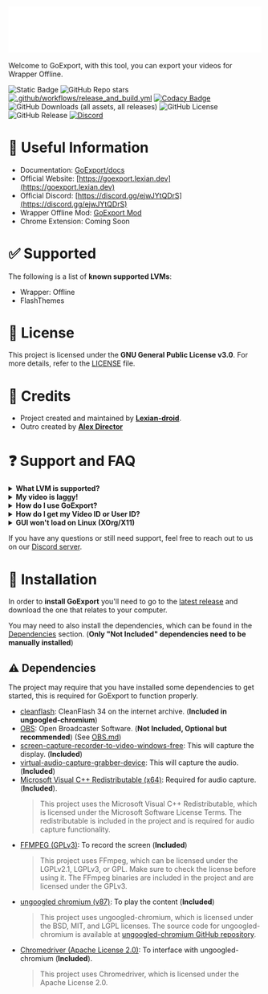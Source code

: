 <p align="center">
  <img src="assets/logo.svg" alt="Logo">
</p>

Welcome to GoExport, with this tool, you can export your videos for Wrapper Offline.

![Static Badge](https://img.shields.io/badge/status-development-orange?cacheBuster=true)
![GitHub Repo stars](https://img.shields.io/github/stars/GoExport/GoExport?cacheBuster=true)
[![.github/workflows/release_and_build.yml](https://github.com/GoExport/GoExport/actions/workflows/release_and_build.yml/badge.svg)](https://github.com/GoExport/GoExport/actions/workflows/release_and_build.yml)
[![Codacy Badge](https://app.codacy.com/project/badge/Grade/5f3d2b64b62c4d129c8d0c3ba2e8c5cd)](https://app.codacy.com/gh/GoExport/GoExport/dashboard?utm_source=gh&utm_medium=referral&utm_content=&utm_campaign=Badge_grade)
![GitHub Downloads (all assets, all releases)](https://img.shields.io/github/downloads/GoExport/GoExport/total?cacheBuster=true)
![GitHub License](https://img.shields.io/github/license/GoExport/GoExport?cacheBuster=true)
![GitHub Release](https://img.shields.io/github/v/release/GoExport/GoExport?include_prereleases&cacheBuster=true)
[![Discord](https://img.shields.io/badge/Discord-%235865F2.svg?style=for-the-badge&logo=discord&logoColor=white)](https://discord.gg/ejwJYtQDrS)

# 📙 Useful Information

- Documentation: [GoExport/docs](https://github.com/GoExport/GoExport/tree/main/docs)
- Official Website: [https://goexport.lexian.dev](https://goexport.lexian.dev)
- Official Discord: [https://discord.gg/ejwJYtQDrS](https://discord.gg/ejwJYtQDrS)
- Wrapper Offline Mod: [GoExport Mod](https://github.com/GoExport/GoExport-Mod)
- Chrome Extension: Coming Soon

# ✅ Supported

The following is a list of **known supported LVMs**:

- Wrapper: Offline
- FlashThemes

# 📜 License

This project is licensed under the **GNU General Public License v3.0**. For more details, refer to the [LICENSE](LICENSE) file.

# 👤 Credits

- Project created and maintained by [**Lexian-droid**](https://github.com/Lexian-droid).
- Outro created by [**Alex Director**](https://www.youtube.com/@AlexDirector)

# ❓ Support and FAQ

<details>
  <summary><strong>What LVM is supported?</strong></summary>

The following is a list of **known supported LVMs**:

- Wrapper: Offline (aka "Local")
- FlashThemes (aka "FT")

</details>

<details>
  <summary><strong>My video is laggy!</strong></summary>

Assuming you have a decent computer, this is simply an issue with Flash and is normal and not related to GoExport. The original GoAnimate exporter was also laggy.

</details>

<details>
  <summary><strong>How do I use GoExport?</strong></summary>

Simply watch the [**official video tutorial**](https://youtu.be/Cen69Mp5T4E) on how to use GoExport. It will guide you through the process of exporting your videos.

</details>

<details>
  <summary><strong>How do I get my Video ID or User ID?</strong></summary>

Simply watch the [**guide video**](https://youtu.be/YpbHqPGz4co) on how to get your Video ID or User ID. It will guide you through the process of finding your IDs or user ids.

</details>

<details>
  <summary><strong>GUI won't load on Linux (XOrg/X11)</strong></summary>

If the GUI works on Wayland but not on XOrg/X11 (common on Linux Mint and VMware), you're missing Qt platform plugins. See the [Linux GUI Troubleshooting Guide](docs/LINUX_GUI_TROUBLESHOOTING.md) for the solution.

**Quick fix for Ubuntu/Debian/Mint:**

```bash
sudo apt-get install libxcb-xinerama0 libxcb-icccm4 libxcb-image0 libxcb-keysyms1 libxcb-randr0 libxcb-render-util0 libxcb-shape0 libxkbcommon-x11-0 libxcb-cursor0
```

</details>

If you have any questions or still need support, feel free to reach out to us on our [Discord server](https://discord.gg/ejwJYtQDrS).

# 📂 Installation

In order to **install GoExport** you'll need to go to the [latest release](https://github.com/GoExport/GoExport/releases/latest) and download the one that relates to your computer.

You may need to also install the dependencies, which can be found in the [Dependencies](https://github.com/GoExport/GoExport?tab=readme-ov-file#%EF%B8%8F-dependencies) section. (**Only "Not Included" dependencies need to be manually installed**)

## ⚠️ Dependencies

The project may require that you have installed some dependencies to get started, this is required for GoExport to function properly.

- [cleanflash](https://web.archive.org/web/20241221081401/https://cdn.cleanflash.org/CleanFlash_34.0.0.308_Installer.exe): CleanFlash 34 on the internet archive. (**Included in ungoogled-chromium**)
- [OBS](https://obsproject.com/): Open Broadcaster Software. (**Not Included, Optional but recommended**) (See [OBS.md](OBS.md))
- [screen-capture-recorder-to-video-windows-free](https://github.com/rdp/screen-capture-recorder-to-video-windows-free/releases/latest): This will capture the display. (**Included**)
- [virtual-audio-capture-grabber-device](https://github.com/rdp/virtual-audio-capture-grabber-device): This will capture the audio. (**Included**)
- [Microsoft Visual C++ Redistributable (x64)](https://www.microsoft.com/en-us/download/details.aspx?id=26999): Required for audio capture. (**Included**).
  > This project uses the Microsoft Visual C++ Redistributable, which is licensed under the Microsoft Software License Terms. The redistributable is included in the project and is required for audio capture functionality.
- [FFMPEG (GPLv3)](https://github.com/BtbN/FFmpeg-Builds): To record the screen (**Included**)
  > This project uses FFmpeg, which can be licensed under the LGPLv2.1, LGPLv3, or GPL. Make sure to check the license before using it. The FFmpeg binaries are included in the project and are licensed under the GPLv3.
- [ungoogled chromium (v87)](https://ungoogled-software.github.io/ungoogled-chromium-binaries/releases/windows/64bit/87.0.4280.141-1): To play the content (**Included**)
  > This project uses ungoogled-chromium, which is licensed under the BSD, MIT, and LGPL licenses. The source code for ungoogled-chromium is available at [ungoogled-chromium GitHub repository](https://github.com/ungoogled-software/ungoogled-chromium).
- [Chromedriver (Apache License 2.0)](https://chromedriver.chromium.org/downloads): To interface with ungoogled-chromium (**Included**).
  > This project uses Chromedriver, which is licensed under the Apache License 2.0.
